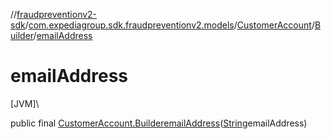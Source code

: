 //[fraudpreventionv2-sdk](../../../../index.md)/[com.expediagroup.sdk.fraudpreventionv2.models](../../index.md)/[CustomerAccount](../index.md)/[Builder](index.md)/[emailAddress](email-address.md)

# emailAddress

[JVM]\

public final [CustomerAccount.Builder](index.md)[emailAddress](email-address.md)([String](https://docs.oracle.com/javase/8/docs/api/java/lang/String.html)emailAddress)

